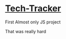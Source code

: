 # <a href="https://markdoropei.github.io/Tech-Tracker/">Tech-Tracker</a>

First Almost only JS project

That was really hard
